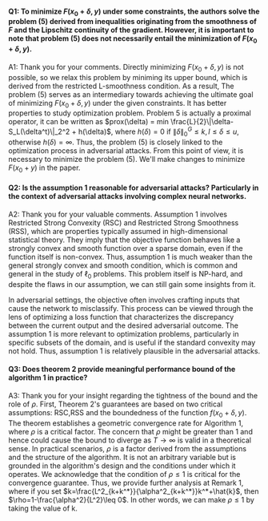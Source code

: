 #### Q1: To minimize $F(x_0+\delta, y)$ under some constraints, the authors solve the problem (5) derived from inequalities originating from the smoothness of $F$ and the Lipschitz continuity of the gradient. However, it is important to note that problem (5) does not necessarily entail the minimization of $F(x_0+\delta, y)$.

A1: Thank you for your comments. Directly minimizing $F(x_0+\delta, y)$ is not possible, so we relax this problem by miniming its upper bound, which is derived from the restricted L-smoothness condition. As a result, The problem (5) serves as an intermediary towards achieving the ultimate goal of minimizing $F(x_0+\delta, y)$ under the given constraints. It has better properties to study optimization problem. Problem 5 is actually a proximal operator, it can be written as $prox(\delta) = min \frac{L}{2}\|\delta-S_L(\delta^t)\|_2^2 + h(\delta)$, where $h(\delta)=0$ if $\|\delta\|^G_0 \leq k, l\leq \delta \leq u$, otherwise $h(\delta)=\infty$. Thus, the problem (5) is closely linked to the optimization process in adversarial attacks. From this point of view, it is necessary to minimize the problem (5). We'll make changes to minimize $F(x_0+y)$ in the paper.


#### Q2: Is the assumption 1 reasonable for adversarial attacks? Particularly in the context of adversarial attacks involving complex neural networks.

A2: Thank you for your valuable comments. Assumption 1 involves Restricted Strong Convexity (RSC) and Restricted Strong Smoothness (RSS), which are properties typically assumed in high-dimensional statistical theory. They imply that the objective function behaves like a strongly convex and smooth function over a sparse domain, even if the function itself is non-convex. Thus, assumption 1 is much weaker than the general strongly convex and smooth condition, which is common and general in the study of $\ell_0$ problems. This problem itself is NP-hard, and despite the flaws in our assumption, we can still gain some insights from it.

In adversarial settings, the objective often involves crafting inputs that cause the network to misclassify. This process can be viewed through the lens of optimizing a loss function that characterizes the discrepancy between the current output and the desired adversarial outcome. The assumption 1 is more relevant to optimization problems, particularly in specific subsets of the domain, and is useful if the standard convexity may not hold. Thus, assumption 1 is relatively plausible in the adversarial attacks.


#### Q3: Does theorem 2 provide meaningful performance bound of the algorithm 1 in practice?

A3: Thank you for your insight regarding the tightness of the bound and the role of $\rho$. First, Theorem 2's guarantees are based on two critical assumptions: RSC,RSS and the boundedness of the function $f(x_0+\delta, y)$. The theorem establishes a geometric convergence rate for Algorithm 1, where $\rho$ is a critical factor. The concern that $\rho$ might be greater than 1 and hence could cause the bound to diverge as $T \rightarrow \infty$ is valid in a theoretical sense. In practical scenarios, $\rho$ is a factor derived from the assumptions and the structure of the algorithm. It is not an arbitrary variable but is grounded in the algorithm's design and the conditions under which it operates. We acknowledge that the condition of $\rho\leq1$ is critical for the convergence guarantee. Thus, we provide further analysis at Remark 1, where if you set $k=\frac{L^2_{k+k^*}}{\alpha^2_{k+k^*}}k^*+\hat{k}$, then $\rho=1-\frac{\alpha^2}{L^2}\leq 0$. In other words, we can make $\rho \leq 1$ by taking the value of k.
